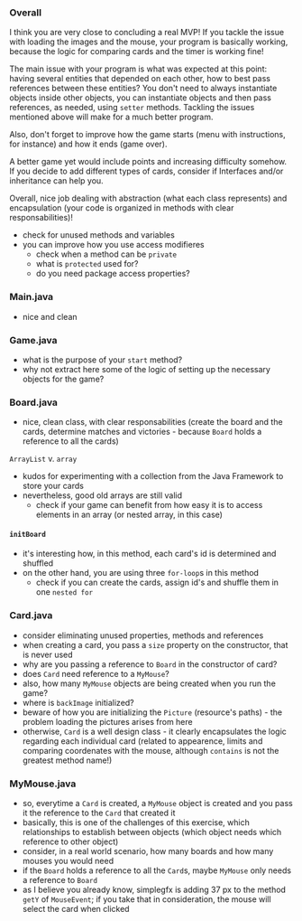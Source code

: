 ### Overall

I think you are very close to concluding a real MVP!
If you tackle the issue with loading the images and the mouse, your program is basically working, because the logic for comparing cards and the timer is working fine!


The main issue with your program is what was expected at this point: having several entities that depended on each other, how to best pass references between these entities? You don't need to always instantiate objects inside other objects, you can instantiate objects and then pass references, as needed, using `setter` methods.
Tackling the issues mentioned above will make for a much better program.

Also, don't forget to improve how the game starts (menu with instructions, for instance) and how it ends (game over).

A better game yet would include points and increasing difficulty somehow. If you decide to add different types of cards, consider if Interfaces and/or inheritance can help you.

Overall, nice job dealing with abstraction (what each class represents) and encapsulation (your code is organized in methods with clear responsabilities)!

- check for unused methods and variables
- you can improve how you use access modifieres
	- check when a method can be `private`
	- what is `protected` used for?
	- do you need package access properties?

### Main.java
- nice and clean

### Game.java
- what is the purpose of your `start` method?
- why not extract here some of the logic of setting up the necessary objects for the game?

### Board.java
- nice, clean class, with clear responsabilities (create the board and the cards, determine matches and victories - because `Board` holds a reference to all the cards)

`ArrayList` v. `array`
- kudos for experimenting with a collection from the Java Framework to store your cards
- nevertheless, good old arrays are still valid
	- check if your game can benefit from how easy it is to access elements in an array (or nested array, in this case)
#### `initBoard`
- it's interesting how, in this method, each card's id is determined and shuffled
- on the other hand, you are using three `for-loop`s in this method
	- check if you can create the cards, assign id's and shuffle them in one `nested for`

### Card.java
- consider eliminating unused properties, methods and references
- when creating a card, you pass a `size` property on the constructor, that is never used
- why are you passing a reference to `Board` in the constructor of card?
- does `Card` need reference to a `MyMouse`?
- also, how many `MyMouse` objects are being created when you run the game?
- where is `backImage` initialized?
- beware of how you are initializing the `Picture` (resource's paths) - the problem loading the pictures arises from here
- otherwise, `Card` is a well design class - it clearly encapsulates the logic regarding each individual card (related to appearence, limits and comparing coordenates with the mouse, although `contains` is not the greatest method name!)


### MyMouse.java
- so, everytime a `Card` is created, a `MyMouse` object is created and you pass it the reference to the `Card` that created it
- basically, this is one of the challenges of this exercise, which relationships to establish between objects (which object needs which reference to other object)
- consider, in a real world scenario, how many boards and how many mouses you would need
- if the `Board` holds a reference to all the `Card`s, maybe `MyMouse` only needs a reference to `Board`
- as I believe you already know, simplegfx is adding 37 px to the method `getY` of `MouseEvent`; if you take that in consideration, the mouse will select the card when clicked